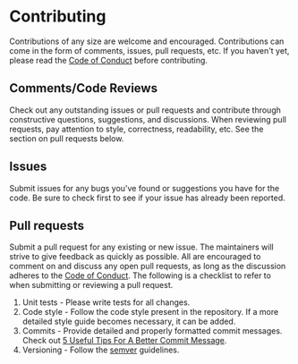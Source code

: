 # Contributing

Contributions of any size are welcome and encouraged. Contributions can come in
the form of comments, issues, pull requests, etc. If you haven't yet, please read
the [Code of Conduct](./CODE_OF_CONDUCT.md) before contributing.

## Comments/Code Reviews

Check out any outstanding issues or pull requests and contribute through
constructive questions, suggestions, and discussions. When reviewing pull
requests, pay attention to style, correctness, readability, etc. See the section
on pull requests below.

## Issues

Submit issues for any bugs you've found or suggestions you have for the code. Be
sure to check first to see if your issue has already been reported.

## Pull requests

Submit a pull request for any existing or new issue. The maintainers will strive
to give feedback as quickly as possible. All are encouraged to comment on and
discuss any open pull requests, as long as the discussion adheres to the
[Code of Conduct](./CODE_OF_CONDUCT.md). The following is a checklist to refer to
when submitting or reviewing a pull request.

1. Unit tests - Please write tests for all changes.
1. Code style - Follow the code style present in the repository. If a more
   detailed style guide becomes necessary, it can be added.
1. Commits - Provide detailed and properly formatted commit messages. Check out [5
   Useful Tips For A Better Commit Message](https://robots.thoughtbot.com/5-useful-tips-for-a-better-commit-message).
1. Versioning - Follow the [semver](semver.org) guidelines.
